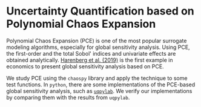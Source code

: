 # Uncertainty Quantification based on Polynomial Chaos Expansion

Polynomial Chaos Expansion (PCE) is one of the most popular surrogate modeling algorithms, especially for global sensitivity analysis. Using PCE, the first-order and the total Sobol' indices and univariate effects are obtained analytically. [Harenberg et al. (2019)](https://doi.org/10.3982/QE866) is the first example in economics to present global sensitivity analysis based on PCE.

We study PCE using the `chaospy` library and apply the technique to some test functions. In `python`, there are some implementations of the PCE-based global sensitivity analysis, such as [`uqpylab`](https://uqpylab.uq-cloud.io/). We verify our implementations by comparing them with the results from `uqpylab`.